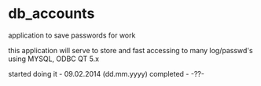 db_accounts
===========

application to save passwords for work

this application will serve to store and fast accessing to many log/passwd's 
using MYSQL, ODBC
QT 5.x

started doing it - 09.02.2014 (dd.mm.yyyy)
completed - -??-
